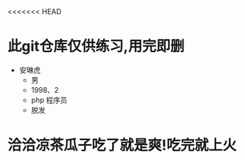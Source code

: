 <<<<<<< HEAD
# 此git仓库仅供练习,用完即删
 -  安琳虎
    -  男
    - 1998、2
    - php 程序员
    - 脱发
# 洽洽凉茶瓜子吃了就是爽!吃完就上火
